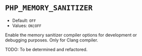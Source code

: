 # `PHP_MEMORY_SANITIZER`

* Default: `OFF`
* Values: `ON|OFF`

Enable the memory sanitizer compiler options for development or debugging
purposes. Only for Clang compiler.

TODO: To be determined and refactored.
